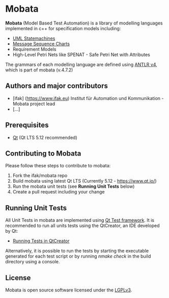 # Mobata 

**Mobata** (Model Based Test Automation) is a library of modelling languages implemented in c++ for specification models including:
- [UML Statemachines](https://en.wikipedia.org/wiki/UML_state_machine)
- [Message Sequence Charts](https://en.wikipedia.org/wiki/Message_sequence_chart)
- Requirement Models
- High-Level Petri Nets like SPENAT - Safe Petri Net with Attributes

The grammars of each modelling language are defined using [ANTLR v4](https://github.com/antlr/antlr4), which is part of mobata (v.4.7.2)

## Authors and major contributors
- [ifak] (https://www.ifak.eu)
Institut für Automation und Kommunikation - Mobata project lead
- [...]

## Prerequisites
- [Qt](https://www.qt.io/) (Qt LTS 5.12 recommended)

## Contributing to Mobata
Please follow these steps to contribute to mobata:
1. Fork the ifak/mobata repo
2. Build mobata using latest Qt LTS (Currently 5.12 - https://www.qt.io/)
3. Run the mobata unit tests (see **Running Unit Tests** below)
4. Create a pull request including your change

## Running Unit Tests
All Unit Tests in mobata are implemented using [Qt Test framework](https://doc.qt.io/qt-5/qttest-index.html).
It is recommended to run all units tests using the QtCreator, an IDE developed by Qt:
- [Running Tests in QtCreator](https://doc.qt.io/qtcreator/creator-autotest.html#building-and-running-tests)

Alternatively, it is possible to run the tests by starting the executable generated for each test script or by running *nmake check* in the build directory using a console.

## License
Mobata is open source software licensed under the [LGPLv3](https://github.com/ifak/mobata/blob/master/LICENSE).



